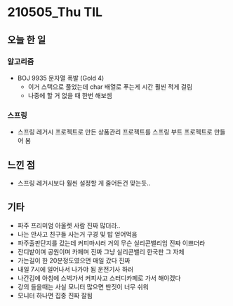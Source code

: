 # 210505_Thu TIL

## 오늘 한 일

### 알고리즘

- BOJ 9935 문자열 폭발 (Gold 4)
  - 이거 스택으로 풀었는데 char 배열로 푸는게 시간 훨씬 적게 걸림
  - 나중에 할 거 없을 때 한번 해보셈

### 스프링

- 스프링 레거시 프로젝트로 만든 상품관리 프로젝트를 스프링 부트 프로젝트로 만들어 봄

## 느낀 점

- 스프링 레거시보다 훨씬 설정할 게 줄어든건 맞는듯..

## 기타

- 파주 프리미엄 아울렛 사람 진짜 많더라..
- 나는 안사고 친구들 사는거 구경 및 밥 얻어먹음
- 파주출판단지를 갔는데 커피마시러 거의 무슨 실리콘밸리임 진짜 이쁘더라
- 잔디밭이며 공원이며 카페며 진짜 그냥 실리콘밸리 한국판 그 자체
- 가는길이 한 20분정도였으면 매일 갔다 진짜
- 내일 7시에 일어나서 나가야 됨 운전기사 하러
- 나간김에 아침에 스벅가서 커피사고 스터디카페로 가서 해야겠다
- 강의 들을때는 사실 모니터 많으면 딴짓이 너무 쉬워
- 모니터 하나면 집중 진짜 잘됨
